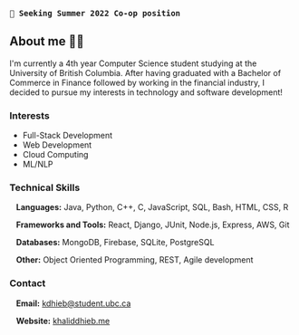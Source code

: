 ### ```🔭 Seeking Summer 2022 Co-op position```

## About me 👨‍💻

I'm currently a 4th year Computer Science student studying at the University of British Columbia. After having graduated with a Bachelor of Commerce in Finance followed by working in the financial industry, I decided to pursue my interests in technology and software development! 

### Interests
- Full-Stack Development
- Web Development
- Cloud Computing
- ML/NLP

### Technical Skills

&nbsp;&nbsp; **Languages:** Java, Python, C++, C, JavaScript, SQL, Bash, HTML, CSS, R

&nbsp;&nbsp; **Frameworks and Tools:** React, Django, JUnit, Node.js, Express, AWS, Git

&nbsp;&nbsp; **Databases:** MongoDB, Firebase, SQLite, PostgreSQL

&nbsp;&nbsp; **Other:** Object Oriented Programming, REST, Agile development

### Contact

&nbsp;&nbsp; **Email:** kdhieb@student.ubc.ca

&nbsp;&nbsp; **Website:** [khaliddhieb.me](https://www.khaliddhieb.me)


<!--
**KDhieb/kdhieb** is a ✨ _special_ ✨ repository because its `README.md` (this file) appears on your GitHub profile.

Here are some ideas to get you started:

- 🔭 I’m currently working on ...
- 🌱 I’m currently learning ...
- 👯 I’m looking to collaborate on ...
- 🤔 I’m looking for help with ...
- 💬 Ask me about ...
- 📫 How to reach me: ...
- 😄 Pronouns: ...
- ⚡ Fun fact: ...
-->
